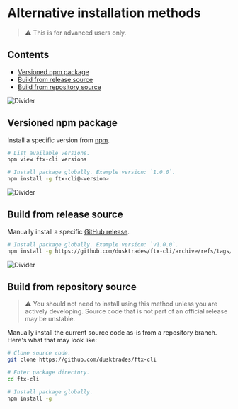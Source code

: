 # Alternative installation methods

> ⚠️ This is for advanced users only.

## Contents

- [Versioned npm package](#versioned-npm-package)
- [Build from release source](#build-from-release-source)
- [Build from repository source](#build-from-repository-source)

![Divider](../images/divider.png)

## Versioned npm package

Install a specific version from [npm](https://www.npmjs.com/package/ftx-cli).

```sh
# List available versions.
npm view ftx-cli versions

# Install package globally. Example version: `1.0.0`.
npm install -g ftx-cli@<version>
```

![Divider](../images/divider.png)

## Build from release source

Manually install a specific [GitHub release](https://github.com/dusktrades/ftx-cli/releases).

```sh
# Install package globally. Example version: `v1.0.0`.
npm install -g https://github.com/dusktrades/ftx-cli/archive/refs/tags/<version>.tar.gz
```

![Divider](../images/divider.png)

## Build from repository source

> ⚠️ You should not need to install using this method unless you are actively developing. Source code that is not part of an official release may be unstable.

Manually install the current source code as-is from a repository branch. Here's what that may look like:

```sh
# Clone source code.
git clone https://github.com/dusktrades/ftx-cli

# Enter package directory.
cd ftx-cli

# Install package globally.
npm install -g
```
